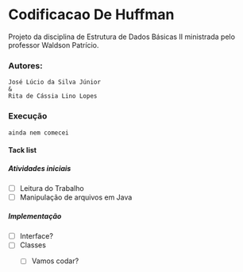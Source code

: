 # Codificacao De Huffman

Projeto da disciplina de Estrutura de Dados Básicas II ministrada pelo professor Waldson Patrício.

### Autores:
	José Lúcio da Silva Júnior
	&
	Rita de Cássia Lino Lopes

### Execução
```
ainda nem comecei 
```

#### Tack list
##### Atividades iniciais
- [ ] Leitura do Trabalho
- [ ] Manipulação de arquivos em Java

##### Implementação
- [ ] Interface?
- [ ] Classes  
    - [ ] Vamos codar?


